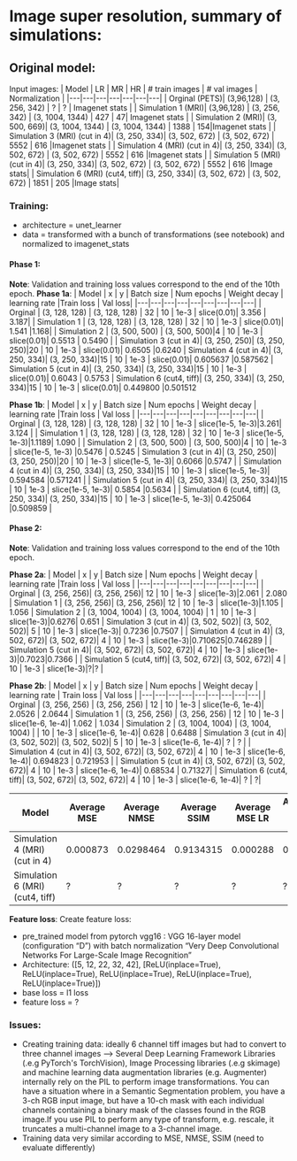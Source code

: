 # Image super resolution, summary of simulations:

## Original model:
Input images:
| Model  |  LR |  MR |  HR | # train images | # val images | Normalization | 
|---|---|---|---|---|---|---|
| Orginal  (PETS)|   (3,96,128) |   (3, 256, 342) |   ? |  ? | Imagenet stats |
| Simulation 1  (MRI)| (3,96,128) |   (3, 256, 342) | (3, 1004, 1344) |   427 | 47| Imagenet stats |
| Simulation 2 (MRI)| (3, 500, 669)|  (3, 1004, 1344)  | (3, 1004, 1344)  |  1388 | 154|Imagenet stats |
| Simulation 3 (MRI) (cut in 4)| (3, 250, 334)| (3, 502, 672)  |  (3, 502, 672)  |  5552 | 616 |Imagenet stats |
| Simulation 4 (MRI) (cut in 4)| (3, 250, 334)| (3, 502, 672)  |  (3, 502, 672)  |  5552 | 616 |Imagenet stats |
| Simulation 5 (MRI) (cut in 4)| (3, 250, 334)| (3, 502, 672)  |  (3, 502, 672)  |  5552 | 616 |Image stats|
| Simulation 6 (MRI) (cut4, tiff)| (3, 250, 334)| (3, 502, 672)  |  (3, 502, 672)  |  1851 | 205 |Image stats|

### Training: 
- architecture = unet_learner
- data = transformed with a bunch of transformations (see notebook) and normalized to imagenet_stats 

#### Phase 1:
**Note**: Validation and training loss values correspond to the end of the 10th epoch. 
**Phase 1a**:
| Model  | x |  y  | Batch size | Num epochs | Weight decay | learning rate |Train loss |  Val loss|
|---|---|---|---|---|---|---|---|---|
| Orginal  | (3, 128, 128) |  (3, 128, 128) | 32 | 10 | 1e-3 | slice(0.01)| 3.356 |	3.187| 
| Simulation 1  | (3, 128, 128) |  (3, 128, 128) | 32 | 10 | 1e-3 | slice(0.01)| 1.541 |1.168| 
| Simulation 2 |  (3, 500, 500) |   (3, 500, 500)|4 | 10 | 1e-3 | slice(0.01)| 0.5513 |	0.5490 |
| Simulation 3 (cut in 4)|  (3, 250, 250)|  (3, 250, 250)|20 | 10 | 1e-3 | slice(0.01)| 0.6505 |0.6240 
| Simulation 4 (cut in 4)|  (3, 250, 334)|  (3, 250, 334)|15 | 10 | 1e-3 | slice(0.01)| 0.605637 |0.587562 
| Simulation 5 (cut in 4)|  (3, 250, 334)|  (3, 250, 334)|15 | 10 | 1e-3 | slice(0.01)| 0.6043 | 0.5753
| Simulation 6 (cut4, tiff)|  (3, 250, 334)|  (3, 250, 334)|15 | 10 | 1e-3 | slice(0.01)| 0.449800 |0.501512


**Phase 1b**: 
| Model  |   x |  y  | Batch size | Num epochs | Weight decay | learning rate |Train loss |  Val loss |
|---|---|---|---|---|---|---|---|---|
| Orginal  |   (3, 128, 128) |  (3, 128, 128) | 32 | 10 | 1e-3 | slice(1e-5, 1e-3)|3.261|	3.124 |
| Simulation 1  |   (3, 128, 128) |  (3, 128, 128) | 32 | 10 | 1e-3 | slice(1e-5, 1e-3)|1.1189|	1.090 |
| Simulation 2 | (3, 500, 500) |   (3, 500, 500)|4 | 10 | 1e-3 | slice(1e-5, 1e-3) |0.5476 |	0.5245
| Simulation 3 (cut in 4)|  (3, 250, 250)|  (3, 250, 250)|20 | 10 | 1e-3 | slice(1e-5, 1e-3)| 0.6066 |0.5747 |
| Simulation 4 (cut in 4)|  (3, 250, 334)|  (3, 250, 334)|15 | 10 | 1e-3 | slice(1e-5, 1e-3)| 0.594584 |0.571241 |
| Simulation 5 (cut in 4)|  (3, 250, 334)|  (3, 250, 334)|15 | 10 | 1e-3 | slice(1e-5, 1e-3)| 0.5854 |0.5634 |
| Simulation 6 (cut4, tiff)|  (3, 250, 334)|  (3, 250, 334)|15 | 10 | 1e-3 | slice(1e-5, 1e-3)| 0.425064 |0.509859 |


#### Phase 2:
**Note**: Validation and training loss values correspond to the end of the 10th epoch. 

**Phase 2a**: 
| Model  |   x |  y  | Batch size | Num epochs | Weight decay | learning rate |Train loss |  Val loss |
|---|---|---|---|---|---|---|---|---|
| Orginal  |    (3, 256, 256)|  (3, 256, 256)| 12 | 10 | 1e-3 | slice(1e-3)|2.061 |	2.080
| Simulation 1  |    (3, 256, 256)|  (3, 256, 256)| 12 | 10 | 1e-3 | slice(1e-3)|1.105 |	1.056
| Simulation 2 |  (3, 1004, 1004) |  (3, 1004, 1004) | 1 | 10 | 1e-3 | slice(1e-3)|0.6276|	0.651
| Simulation 3 (cut in 4)|  (3, 502, 502)|  (3, 502, 502)| 5 | 10 | 1e-3 | slice(1e-3)| 0.7236 |0.7507 |
| Simulation 4 (cut in 4)|  (3, 502, 672)|  (3, 502, 672)| 4 | 10 | 1e-3 | slice(1e-3)|0.710625|0.746289 |
| Simulation 5 (cut in 4)|  (3, 502, 672)|  (3, 502, 672)| 4 | 10 | 1e-3 | slice(1e-3)|0.7023|0.7366 |
| Simulation 5 (cut4, tiff)|  (3, 502, 672)|  (3, 502, 672)| 4 | 10 | 1e-3 | slice(1e-3)|?|? |


**Phase 2b**: 
| Model  |   x |  y  | Batch size | Num epochs | Weight decay | learning rate | Train loss |  Val loss |
|---|---|---|---|---|---|---|---|---|
| Orginal  | (3, 256, 256) |  (3, 256, 256) | 12 | 10 | 1e-3 | slice(1e-6, 1e-4)| 2.0526 |	2.0644
| Simulation 1  | (3, 256, 256) |  (3, 256, 256) | 12 | 10 | 1e-3 | slice(1e-6, 1e-4)| 1.062 |	1.034
| Simulation 2 | (3, 1004, 1004) |  (3, 1004, 1004) |  | 10 | 1e-3 | slice(1e-6, 1e-4)| 0.628 |	0.6488
| Simulation 3 (cut in 4)|  (3, 502, 502)|  (3, 502, 502)| 5 | 10 | 1e-3 | slice(1e-6, 1e-4)| ? |	? |
| Simulation 4 (cut in 4)|  (3, 502, 672)|  (3, 502, 672)| 4 | 10 | 1e-3 | slice(1e-6, 1e-4)| 0.694823 |	0.721953 |
| Simulation 5 (cut in 4)|  (3, 502, 672)|  (3, 502, 672)| 4 | 10 | 1e-3 | slice(1e-6, 1e-4)| 0.68534 |	0.71327|
| Simulation 6 (cut4, tiff)|  (3, 502, 672)|  (3, 502, 672)| 4 | 10 | 1e-3 | slice(1e-6, 1e-4)| ? |	?|


Model | Average MSE | Average NMSE | Average SSIM | Average MSE LR | Average NMSE LR | Average SSIM LR| 
|---|---|---|---|---|---|---|
| Simulation 4 (MRI) (cut in 4)|0.000873|0.0298464|0.9134315| 0.000288 | 0.0181| 0.9720| 
| Simulation 6 (MRI) (cut4, tiff)|?|?|?|?| ?|?| 

**Feature loss**: 
Create feature loss: 
- pre_trained model from pytorch vgg16 : VGG 16-layer model (configuration “D”) with batch normalization “Very Deep Convolutional Networks For Large-Scale Image Recognition”
- Architecture: ([5, 12, 22, 32, 42],
 [ReLU(inplace=True),
	ReLU(inplace=True),
	ReLU(inplace=True),
	ReLU(inplace=True),
	ReLU(inplace=True)])
- base loss = l1 loss
- feature loss = ? 


### Issues: 
- Creating training data: ideally 6 channel tiff images but had to convert to three channel images --> Several Deep Learning Framework Libraries (.e.g PyTorch's TorchVision), Image Processing libraries (.e.g skimage) and machine learning data augmentation libraries (e.g. Augmenter) internally rely on the PIL to perform image transformations. You can have a situation where in a Semantic Segmentation problem, you have a 3-ch RGB input image, but have a 10-ch mask with each individual channels containing a binary mask of the classes found in the RGB image.If you use PIL to perform any type of transform, e.g. rescale, it truncates a multi-channel image to a 3-channel image.
- Training data very similar according to MSE, NMSE, SSIM (need to evaluate differently) 

